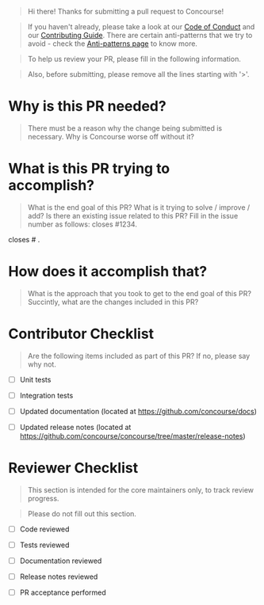> Hi there! Thanks for submitting a pull request to Concourse!

> If you haven't already, please take a look at our [Code of Conduct] and our
> [Contributing Guide]. There are certain anti-patterns that we try to avoid -
> check the [Anti-patterns page] to know more.

> To help us review your PR, please fill in the following information.

> Also, before submitting, please remove all the lines starting with '>'.


[Code of Conduct]: https://github.com/concourse/concourse/blob/master/CODE_OF_CONDUCT.md
[Contributing Guide]: https://github.com/concourse/concourse/blob/master/CONTRIBUTING.md
[Anti-patterns page]: https://github.com/concourse/concourse/wiki/Anti-Patterns


# Why is this PR needed?

> There must be a reason why the change being submitted is necessary.
> Why is Concourse worse off without it?



# What is this PR trying to accomplish?

> What is the end goal of this PR?
> What is it trying to solve / improve / add?
> Is there an existing issue related to this PR? Fill in the issue number as follows: closes #1234.

closes # .


# How does it accomplish that?

> What is the approach that you took to get to the end goal of this PR?
> Succintly, what are the changes included in this PR?



# Contributor Checklist

> Are the following items included as part of this PR? If no, please say why not.

- [ ] Unit tests
- [ ] Integration tests
- [ ] Updated documentation (located at https://github.com/concourse/docs)
- [ ] Updated release notes (located at https://github.com/concourse/concourse/tree/master/release-notes)


# Reviewer Checklist

> This section is intended for the core maintainers only, to track review progress.

> Please do not fill out this section.

- [ ] Code reviewed
- [ ] Tests reviewed
- [ ] Documentation reviewed
- [ ] Release notes reviewed
- [ ] PR acceptance performed

